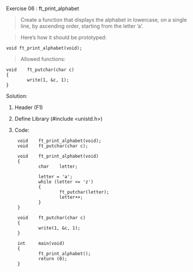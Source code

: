 Exercise 06 : ft_print_alphabet

> Create a function that displays the alphabet in lowercase, on a single line, by
ascending order, starting from the letter ’a’.

> Here’s how it should be prototyped:

    void ft_print_alphabet(void);

> Allowed functions:
    
    void    ft_putchar(char c)
    {
            write(1, &c, 1);
    }

Solution:

1. Header (F1)
2. Define Library (#include <unistd.h>)
3. Code:
        
        void    ft_print_alphabet(void);
        void    ft_putchar(char c);
        
        void    ft_print_alphabet(void)
        {
                char    letter;
        
                letter = 'a';
                while (letter <= 'z')
                {
                        ft_putchar(letter);
                        letter++;
                }
        }
        
        void    ft_putchar(char c)
        {
                write(1, &c, 1);
        }
        
        int     main(void)
        {
                ft_print_alphabet();
                return (0);
        }

